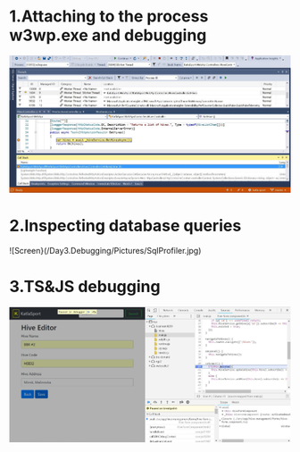 # 1.Attaching to the process w3wp.exe and debugging
![Screen](/Day3.Debugging/Pictures/AttachToProcess.jpg)
# 2.Inspecting database queries
![Screen}(/Day3.Debugging/Pictures/SqlProfiler.jpg)
# 3.TS&JS debugging
![Screen](/Day3.Debugging/Pictures/TS&JSDebug.jpg)